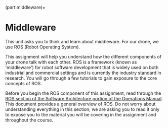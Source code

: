 (part:middleware)=
# Middleware

This unit asks you to think and learn about middleware. For our drone,
we use ROS (Robot Operating System).

This assignment will help you understand how the different components
of your drone talk with each other. ROS is a framework (known as
'middleware') for robot software development that is widely used on
both industrial and commercial settings and is currently the industry
standard in research. You will go through a few tutorials to gain
exposure to the core concepts of ROS.

Before you begin the ROS component of this assignment, read through the 
[ROS section of the Software Architecture portion of the Operations Manual](https://docs.duckietown.com/daffy/opmanual-duckiedrone/intro.html). 
This document provides a general overview of ROS. Do not worry about 
understanding everything in this section; we are asking you to read it 
only to expose you to the material you will be covering in the assignment 
and throughout the course. 
